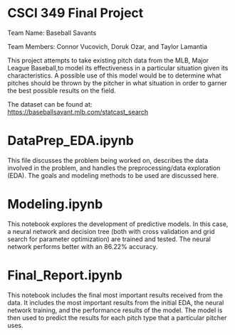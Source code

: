 # CSCI 349 Final Project

Team Name: Baseball Savants

Team Members: Connor Vucovich, Doruk Ozar, and Taylor Lamantia

This project attempts to take existing pitch data from the MLB, Major League Baseball,to model its effectiveness in a particular situation given its characteristics. A possible use of this model would be to determine what pitches should be thrown by the pitcher in what situation in order to garner the best possible results on the field.

The dataset can be found at: https://baseballsavant.mlb.com/statcast_search

# DataPrep_EDA.ipynb
This file discusses the problem being worked on, describes the data involved in the problem, and handles the preprocessing/data exploration (EDA). The goals and modeling methods to be used are discussed here.

# Modeling.ipynb
This notebook explores the development of predictive models. In this case, a neural network and decision tree (both with cross validation and grid search for parameter optimization) are trained and tested. The neural network performs better with an 86.22% accuracy.

# Final_Report.ipynb
This notebook includes the final most important results received from the data. It includes the most important results from the initial EDA, the neural network training, and the performance results of the model. The model is then used to predict the results for each pitch type that a particular pitcher uses. 